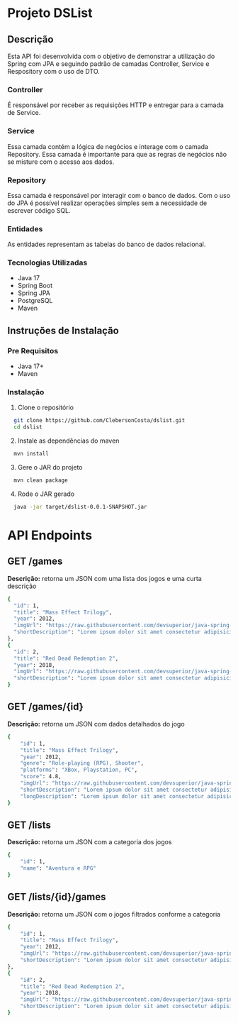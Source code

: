 # Projeto DSList

## Descrição
Esta API foi desenvolvida com o objetivo de demonstrar a utilização do Spring com JPA e seguindo padrão de camadas Controller, Service e Respository com o uso de DTO.

### Controller
É responsável por receber as requisições HTTP e entregar para a camada de Service.

### Service
Essa camada contém a lógica de negócios e interage com o camada Repository. Essa camada é importante para que as regras de negócios não se misture com o acesso aos dados.

### Repository
Essa camada é responsável por interagir com o banco de dados. Com o uso do JPA é possível realizar operações simples sem a necessidade de escrever código SQL.

### Entidades
As entidades representam as tabelas do banco de dados relacional.

### Tecnologias Utilizadas
- Java 17
- Spring Boot
- Spring JPA
- PostgreSQL
- Maven

## Instruções de Instalação

### Pre Requisitos
- Java 17+
- Maven

### Instalação

1. Clone o repositório
   
```bash
  git clone https://github.com/ClebersonCosta/dslist.git
  cd dslist
```

2. Instale as dependências do maven

```bash
  mvn install
```

3. Gere o JAR do projeto

```bash
  mvn clean package
```

4. Rode o JAR gerado

```bash
  java -jar target/dslist-0.0.1-SNAPSHOT.jar
```

# API Endpoints

## GET /games

**Descrição:** retorna um JSON com uma lista dos jogos e uma curta descrição
  ```bash
{
    "id": 1,
    "title": "Mass Effect Trilogy",
    "year": 2012,
    "imgUrl": "https://raw.githubusercontent.com/devsuperior/java-spring-dslist/main/resources/1.png",
    "shortDescription": "Lorem ipsum dolor sit amet consectetur adipisicing elit. Odit esse officiis corrupti unde repellat non quibusdam! Id nihil itaque ipsum!"
},
{
    "id": 2,
    "title": "Red Dead Redemption 2",
    "year": 2018,
    "imgUrl": "https://raw.githubusercontent.com/devsuperior/java-spring-dslist/main/resources/2.png",
    "shortDescription": "Lorem ipsum dolor sit amet consectetur adipisicing elit. Odit esse officiis corrupti unde repellat non quibusdam! Id nihil itaque ipsum!"
}
  ```

## GET /games/{id}

**Descrição:** retorna um JSON com dados detalhados do jogo
```bash
{
    "id": 1,
    "title": "Mass Effect Trilogy",
    "year": 2012,
    "genre": "Role-playing (RPG), Shooter",
    "platforms": "XBox, Playstation, PC",
    "score": 4.8,
    "imgUrl": "https://raw.githubusercontent.com/devsuperior/java-spring-dslist/main/resources/1.png",
    "shortDescription": "Lorem ipsum dolor sit amet consectetur adipisicing elit. Odit esse officiis corrupti unde repellat non quibusdam! Id nihil itaque ipsum!",
    "longDescription": "Lorem ipsum dolor sit amet consectetur adipisicing elit. Delectus dolorum illum placeat eligendi, quis maiores veniam. Incidunt dolorum, nisi deleniti dicta odit voluptatem nam provident temporibus reprehenderit blanditiis consectetur tenetur. Dignissimos blanditiis quod corporis iste, aliquid perspiciatis architecto quasi tempore ipsam voluptates ea ad distinctio, sapiente qui, amet quidem culpa."
}
```

## GET /lists

**Descrição:** retorna um JSON com a categoria dos jogos
```bash
{
    "id": 1,
    "name": "Aventura e RPG"
}
```

## GET /lists/{id}/games

**Descrição:** retorna um JSON com o jogos filtrados conforme a categoria
```bash
{
    "id": 1,
    "title": "Mass Effect Trilogy",
    "year": 2012,
    "imgUrl": "https://raw.githubusercontent.com/devsuperior/java-spring-dslist/main/resources/1.png",
    "shortDescription": "Lorem ipsum dolor sit amet consectetur adipisicing elit. Odit esse officiis corrupti unde repellat non quibusdam! Id nihil itaque ipsum!"
},
{
    "id": 2,
    "title": "Red Dead Redemption 2",
    "year": 2018,
    "imgUrl": "https://raw.githubusercontent.com/devsuperior/java-spring-dslist/main/resources/2.png",
    "shortDescription": "Lorem ipsum dolor sit amet consectetur adipisicing elit. Odit esse officiis corrupti unde repellat non quibusdam! Id nihil itaque ipsum!"
}
```
